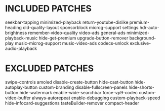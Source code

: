 # INCLUDED PATCHES
seekbar-tapping
minimized-playback
return-youtube-dislike
premium-heading
old-quality-layout
sponsorblock
microg-support
settings
hdr-auto-brightness
remember-video-quality
video-ads
general-ads
minimized-playback-music
hide-get-premium
upgrade-button-remover
background-play
music-microg-support
music-video-ads
codecs-unlock
exclusive-audio-playback
# EXCLUDED PATCHES
swipe-controls
amoled
disable-create-button
hide-cast-button
hide-autoplay-button
custom-branding
disable-fullscreen-panels
hide-shorts-button
hide-watermark
enable-wide-searchbar
force-vp9-codec
custom-video-buffer
always-autorepeat
enable-debugging
custom-playback-speed
hide-infocard-suggestions
tasteBuilder-remover
compact-header
